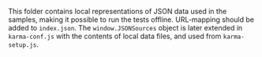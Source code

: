 This folder contains local representations of JSON data used in the samples,
making it possible to run the tests offline. URL-mapping should be added to
`index.json`. The `window.JSONSources` object is later extended in
`karma-conf.js` with the contents of local data files, and used from
`karma-setup.js`.